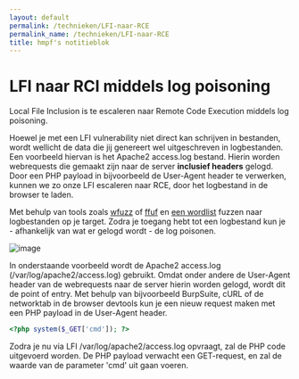 ```yaml
---
layout: default
permalink: /technieken/LFI-naar-RCE
permalink_name: /technieken/LFI-naar-RCE
title: hmpf's notitieblok
---
```



# LFI naar RCI middels log poisoning
Local File Inclusion is te escaleren naar Remote Code Execution middels log poisoning. 

Hoewel je met een LFI vulnerability niet direct kan schrijven in bestanden, wordt wellicht de data die jij genereert wel uitgeschreven in logbestanden. Een voorbeeld hiervan is het Apache2 access.log bestand. Hierin worden webrequests die gemaakt zijn naar de server **inclusief headers** gelogd. Door een PHP payload in bijvoorbeeld de User-Agent header te verwerken, kunnen we zo onze LFI escaleren naar RCE, door het logbestand in de browser te laden.

Met behulp van tools zoals [wfuzz](https://github.com/xmendez/wfuzz) of [ffuf](https://github.com/ffuf/ffuf) en [een wordlist](https://raw.githubusercontent.com/drtychai/wordlists/master/intruder/lfi.txt) fuzzen naar logbestanden op je target. Zodra je toegang hebt tot een logbestand kun je - afhankelijk van wat er gelogd wordt - de log poisonen. 

![image]()

In onderstaande voorbeeld wordt de Apache2 access.log (/var/log/apache2/access.log) gebruikt. Omdat onder andere de User-Agent header van de webrequests naar de server hierin worden gelogd, wordt dit de point of entry. Met behulp van bijvoorbeeld BurpSuite, cURL of de networktab in de browser devtools kun je een nieuw request maken met een PHP payload in de User-Agent header. 

```php
<?php system($_GET['cmd']); ?>
```

Zodra je nu via LFI /var/log/apache2/access.log opvraagt, zal de PHP code uitgevoerd worden. De PHP payload verwacht een GET-request, en zal de waarde van de parameter 'cmd' uit gaan voeren. 

